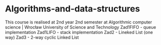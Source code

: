 # Algorithms-and-data-structures
This course is realised at 2nd year 2nd semester at Algorithmic computer science | Wrocław University of Science and Technology
Zad1FIFO - queue implementation
Zad1LIFO - stack implementation
Zad2 - Lineked List (one way)
Zad3 - 2-way cyclic Linked List
